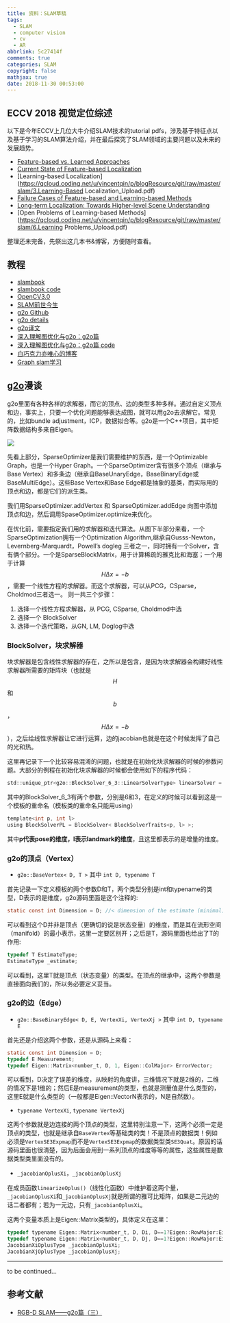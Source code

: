 ```yaml
---
title: 资料：SLAM草稿
tags:
  - SLAM
  - computer vision
  - cv
  - AR
abbrlink: 5c27414f
comments: true
categories: SLAM
copyright: false
mathjax: true
date: 2018-11-30 00:53:00
---
```


## ECCV 2018 视觉定位综述
以下是今年ECCV上几位大牛介绍SLAM技术的tutorial pdfs，涉及基于特征点以及基于学习的SLAM算法介绍，并在最后探究了SLAM领域的主要问题以及未来的发展趋势。
- [Feature-based vs. Learned Approaches](https://qcloud.coding.net/u/vincentqin/p/blogResource/git/raw/master/slam/1.Intro.pdf)
- [Current State of Feature-based Localization](https://qcloud.coding.net/u/vincentqin/p/blogResource/git/raw/master/slam/2.Sattler-Feature-Based-3D-Localization.pdf)
- [Learning-based Localization](https://qcloud.coding.net/u/vincentqin/p/blogResource/git/raw/master/slam/3.Learning-Based Localization_Upload.pdf)
- [Failure Cases of Feature-based and Learning-based Methods](https://qcloud.coding.net/u/vincentqin/p/blogResource/git/raw/master/slam/4.Failure_Cases.pdf)
- [Long-term Localization: Towards Higher-level Scene Understanding](https://qcloud.coding.net/u/vincentqin/p/blogResource/git/raw/master/slam/5.Long_Term_Localization.pdf)
- [Open Problems of Learning-based Methods](https://qcloud.coding.net/u/vincentqin/p/blogResource/git/raw/master/slam/6.Learning Problems_Upload.pdf)

整理还未完备，先祭出这几本书&博客，方便随时查看。

<!--more-->

## 教程
- [slambook](https://qcloud.coding.net/u/vincentqin/p/blogResource/git/raw/master/slam/slambook14.pdf)
- [slambook code](https://github.com/gaoxiang12/slambook/tree/master/project/0.3)
- [OpenCV3.0](https://qcloud.coding.net/u/vincentqin/p/blogResource/git/raw/master/slam/OpenCV3book.pdf)
- [SLAM前世今生](https://blog.csdn.net/OnafioO/article/details/73175835)
- [g2o Github](https://github.com/RainerKuemmerle/g2o)
- [g2o details](https://qcloud.coding.net/u/vincentqin/p/blogResource/git/raw/master/slam/g2o-details.pdf)
- [g2o译文](https://blog.csdn.net/u012700322/article/details/52857244)
- [深入理解图优化与g2o：g2o篇](https://www.cnblogs.com/gaoxiang12/p/5304272.html)
- [深入理解图优化与g2o：g2o篇 code](https://github.com/RainerKuemmerle/g2o )
- [白巧克力亦唯心的博客](https://me.csdn.net/heyijia0327)
- [Graph slam学习](http://www.360doc.com/content/17/0718/14/44420101_672315705.shtml)



## [g2o](https://openslam-org.github.io/g2o.html)漫谈

g2o里面有各种各样的求解器，而它的顶点、边的类型多种多样。通过自定义顶点和边，事实上，只要一个优化问题能够表达成图，就可以用g2o去求解它。常见的，比如bundle adjustment，ICP，数据拟合等。g2o是一个C++项目，其中矩阵数据结构多来自Eigen。

![](https://qcloud.coding.net/u/vincentqin/p/blogResource/git/raw/master/slam/g2o.png)

先看上部分，SparseOptimizer是我们需要维护的东西，是一个Optimizable Graph，也是一个Hyper Graph。一个SparseOptimizer含有很多个顶点（继承与Base Vertex）和多条边（继承自BaseUnaryEdge，BaseBinaryEdge或BaseMultiEdge）。这些Base Vertex和Base Edge都是抽象的基类，而实际用的顶点和边，都是它们的派生类。

我们用SparseOptimizer.addVertex 和 SparseOptimizer.addEdge 向图中添加顶点和边，然后调用SpaseOptimizer.optimize来优化。

在优化前，需要指定我们用的求解器和迭代算法。从图下半部分来看，一个SparseOptimization拥有一个Optimization Algorithm,继承自Gusss-Newton，Levernberg-Marquardt，Powell’s dogleg 三者之一，同时拥有一个Solver，含有俩个部分。一个是SparseBlockMatrix，用于计算稀疏的雅克比和海塞；一个用于计算 $$H\Delta x = -b$$，需要一个线性方程的求解器。而这个求解器，可以从PCG，CSparse，Choldmod三者选一。
则一共三个步骤：
1. 选择一个线性方程求解器，从 PCG, CSparse, Choldmod中选
2. 选择一个 BlockSolver
3. 选择一个迭代策略，从GN, LM, Doglog中选


### BlockSolver，块求解器

块求解器是包含线性求解器的存在，之所以是包含，是因为块求解器会构建好线性求解器所需要的矩阵块（也就是$$H$$和$$b$$，$$H\Delta x = -b$$），之后给线性求解器让它进行运算，边的jacobian也就是在这个时候发挥了自己的光和热。

这里再记录下一个比较容易混淆的问题，也就是在初始化块求解器的时候的参数问题。大部分的例程在初始化块求解器的时候都会使用如下的程序代码：
``` c
std::unique_ptr<g2o::BlockSolver_6_3::LinearSolverType> linearSolver = g2o::make_unique<g2o::LinearSolverCholmod<g2o::BlockSolver_6_3::PoseMatrixType>>();  
```
其中的BlockSolver_6_3有两个参数，分别是6和3，在定义的时候可以看到这是一个模板的重命名（模板类的重命名只能用using）
``` c
template<int p, int l>  
using BlockSolverPL = BlockSolver< BlockSolverTraits<p, l> >;  
```
其中**p代表pose的维度，l表示landmark的维度**，且这里都表示的是增量的维度。


### g2o的顶点（Vertex）

- `g2o::BaseVertex< D, T >` 其中 `int D, typename T`

首先记录一下定义模板的两个参数D和T，两个类型分别是int和typename的类型，D表示的是维度，g2o源码里面是这个注释的:

```c
static const int Dimension = D; //< dimension of the estimate (minimal) in the manifold space
```

可以看到这个D并非是顶点（更确切的说是状态变量）的维度，而是其在流形空间（manifold）的最小表示，这里一定要区别开；之后是T，源码里面也给出了T的作用:

``` c
typedef T EstimateType;
EstimateType _estimate;
```

可以看到，这里T就是顶点（状态变量）的类型。在顶点的继承中，这两个参数是直接面向我们的，所以务必要定义妥当。

### g2o的边（Edge）

- `g2o::BaseBinaryEdge< D, E, VertexXi, VertexXj >` 其中 `int D, typename E`

首先还是介绍这两个参数，还是从源码上来看：

```c
static const int Dimension = D;
typedef E Measurement;
typedef Eigen::Matrix<number_t, D, 1, Eigen::ColMajor> ErrorVector;
```
可以看到，D决定了误差的维度，从映射的角度讲，三维情况下就是2维的，二维的情况下是1维的；然后E是measurement的类型，也就是测量值是什么类型的，这里E就是什么类型的（一般都是Eigen::VectorN表示的，N是自然数）。

- `typename VertexXi`, `typename VertexXj`

这两个参数就是边连接的两个顶点的类型，这里特别注意一下，这两个必须一定是顶点的类型，也就是继承自`BaseVertex`等基础类的类！不是顶点的数据类！例如必须是`VertexSE3Expmap`而不是`VertexSE3Expmap`的数据类型类`SE3Quat`。原因的话源码里面也很清楚，因为后面会用到一系列顶点的维度等等的属性，这些属性是数据类型类里面没有的。

- `_jacobianOplusXi`，`_jacobianOplusXj`

在成员函数`linearizeOplus()`（线性化函数）中维护着这两个量，`_jacobianOplusXi`和`_jacobianOplusXj`就是所谓的雅可比矩阵，如果是二元边的话二者都有；若为一元边，只有`_jacobianOplusXi`。

这两个变量本质上是Eigen::Matrix类型的，具体定义在这里：
```c
typedef typename Eigen::Matrix<number_t, D, Di, D==1?Eigen::RowMajor:Eigen::ColMajor>::AlignedMapType JacobianXiOplusType;
typedef typename Eigen::Matrix<number_t, D, Dj, D==1?Eigen::RowMajor:Eigen::ColMajor>::AlignedMapType JacobianXjOplusType;
JacobianXiOplusType _jacobianOplusXi;
JacobianXjOplusType _jacobianOplusXj;
```

--- 
to be continued...

## 参考文献

- [RGB-D SLAM——g2o篇（三）](https://blog.csdn.net/Hansry/article/details/78080807)

